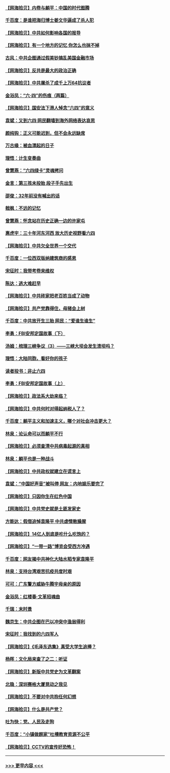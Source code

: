 #### [【网海拾贝】内卷与躺平：中国的时代图腾](../pages/nsc993/n13016128.md?t=06120302) 
#### [千百度：是谁把海归博士姜文华逼成了杀人犯](../pages/nsc993/n13015218.md?t=06120302) 
#### [【网海拾贝】中共如何影响各国的报导](../pages/nsc993/n13012599.md?t=06120302) 
#### [【网海拾贝】有一个地方的记忆 你怎么也抹不掉](../pages/nsc993/n13009802.md?t=06120302) 
#### [古风：中共企图通过假美钞搞乱美国金融市场](../pages/nsc993/n13009626.md?t=06120302) 
#### [【网海拾贝】反共是最大的政治正确](../pages/nsc993/n13007051.md?t=06120302) 
#### [【网海拾贝】中共屠杀了成千上万64抗议者](../pages/nsc993/n13002713.md?t=06120302) 
#### [金浴凤：“六·四”的伤痕（两篇）](../pages/nsc993/n13001719.md?t=06120302) 
#### [【网海拾贝】国安法下港人悼念“六四”的意义](../pages/nsc993/n13001039.md?t=06120302) 
#### [袁斌：又到六四 网民翻墙到海外网络表达哀思](../pages/nsc993/n13000995.md?t=06120302) 
#### [颜纯钩：正义可能迟到，但不会永远缺席](../pages/nsc993/n13000920.md?t=06120302) 
#### [万古缘：被血漂起的日子](../pages/nsc993/n13000914.md?t=06120302) 
#### [理悟：计生变奏曲](../pages/nsc993/n13000414.md?t=06120302) 
#### [曾慧燕：“六四绿卡”灵魂拷问](../pages/nsc993/n13000277.md?t=06120302) 
#### [金言：第三孩未投胎 段子手先出生](../pages/nsc993/n13000215.md?t=06120302) 
#### [邵俊：32年前没有喊出的话](../pages/nsc993/n13000181.md?t=06120302) 
#### [戟枫：不远的记忆](../pages/nsc993/n13000121.md?t=06120302) 
#### [曾慧燕：怀念站在历史正确一边的许家屯](../pages/nsc993/n13000073.md?t=06120302) 
#### [惠虎宇：三十年河东河西 放大历史视野看六四](../pages/nsc993/n13000018.md?t=06120302) 
#### [【网海拾贝】中共欠全世界一个交代](../pages/nsc993/n12998706.md?t=06120302) 
#### [千百度：一位西双版纳建筑商的感恩](../pages/nsc993/n12998487.md?t=06120302) 
#### [宋征时：我带考卷来维权](../pages/nsc993/n12994088.md?t=06120302) 
#### [陈达：逃大难赶早](../pages/nsc993/n12993569.md?t=06120302) 
#### [【网海拾贝】中共砖家把老百姓当成了动物](../pages/nsc993/n12993483.md?t=06120302) 
#### [【网海拾贝】共产党靠得住，母猪会上树](../pages/nsc993/n12990730.md?t=06120302) 
#### [千百度：中共放开生三胎 网民：“爱谁生谁生”](../pages/nsc993/n12990644.md?t=06120302) 
#### [李勇：FBI安邦定国故事（下）](../pages/nsc993/n12987854.md?t=06120302) 
#### [汤姆：梳理三峡争议（3）——三峡大坝会发生溃坝吗？](../pages/nsc993/n12989806.md?t=06120302) 
#### [理悟：大陆同胞，看好你的孩子](../pages/nsc993/n12989778.md?t=06120302) 
#### [读者投书：非止六四](../pages/nsc993/n12989673.md?t=06120302) 
#### [李勇：FBI安邦定国故事（上）](../pages/nsc993/n12987749.md?t=06120302) 
#### [【网海拾贝】政法系大劫来临？](../pages/nsc993/n12987596.md?t=06120302) 
#### [【网海拾贝】中共何时对得起纳税人了？](../pages/nsc993/n12985578.md?t=06120302) 
#### [千百度：躺平主义和加速主义，哪个对社会冲击更大？](../pages/nsc993/n12985512.md?t=06120302) 
#### [林泉：论认命可以而躺平不行](../pages/nsc993/n12985505.md?t=06120302) 
#### [【网海拾贝】必须查清中共病毒起源的真相](../pages/nsc993/n12984276.md?t=06120302) 
#### [林泉：躺平也是一种战斗](../pages/nsc993/n12984194.md?t=06120302) 
#### [【网海拾贝】中共政权就建立在谎言上](../pages/nsc993/n12981880.md?t=06120302) 
#### [袁斌：“中国好声音”被叫停 网友：内地娱乐要完了](../pages/nsc993/n12981826.md?t=06120302) 
#### [【网海拾贝】只因你生在红色中国](../pages/nsc993/n12979096.md?t=06120302) 
#### [【网海拾贝】中共党史就是土匪发家史](../pages/nsc993/n12976478.md?t=06120302) 
#### [方能达：假借追悼袁隆平 中共虚情散臊腥](../pages/nsc993/n12976396.md?t=06120302) 
#### [【网海拾贝】14亿人到底是吃什么吃饱的？](../pages/nsc993/n12974125.md?t=06120302) 
#### [【网海拾贝】“一带一路”博览会受西方冷遇](../pages/nsc993/n12971787.md?t=06120302) 
#### [千百度：网友揭中共神化大陆水稻专家袁隆平](../pages/nsc993/n12971733.md?t=06120302) 
#### [林泉：支持台湾艰苦抗疫共度时艰](../pages/nsc993/n12971350.md?t=06120302) 
#### [可可：广东警方威胁牛腾宇母亲的原因](../pages/nsc993/n12971100.md?t=06120302) 
#### [金浴凤：红楼春·文革招魂曲](../pages/nsc993/n12970354.md?t=06120302) 
#### [千瑞：末时景](../pages/nsc993/n12970337.md?t=06120302) 
#### [魏京生：中共企图在巴以冲突中渔翁得利](../pages/nsc993/n12970286.md?t=06120302) 
#### [宋征时：我找到的六四军人](../pages/nsc993/n12970213.md?t=06120302) 
#### [【网海拾贝】《毛泽东选集》真受大学生追捧？](../pages/nsc993/n12968779.md?t=06120302) 
#### [杨晖：文化局来查了之二：听证](../pages/nsc993/n12966528.md?t=06120302) 
#### [【网海拾贝】新版中共党史为文革翻案](../pages/nsc993/n12967526.md?t=06120302) 
#### [北隐：深圳赛格大厦晃动之我见](../pages/nsc993/n12967393.md?t=06120302) 
#### [【网海拾贝】不要对中共抱任何幻想](../pages/nsc993/n12965222.md?t=06120302) 
#### [【网海拾贝】什么是共产党？](../pages/nsc993/n12962781.md?t=06120302) 
#### [吐为快：党、人民及走狗](../pages/nsc993/n12962747.md?t=06120302) 
#### [千百度：“小镇做题家”吐槽教育资源不公平](../pages/nsc993/n12962705.md?t=06120302) 
#### [【网海拾贝】CCTV的宣传好恐怖！](../pages/nsc993/n12959984.md?t=06120302) 

----
#### [ >>> 更早内容 <<< ](../indexes/nsc993-earlier.md)
